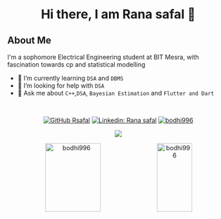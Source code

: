 <h1 align="center"> Hi there, I am Rana safal 👋</h1>

<h2 align="left">About Me</h2>

I'm a sophomore Electrical Engineering student at BIT Mesra, with fascination towards cp and statistical modelling
<!-- 🔭 I’m currently working on DSA.-->
- 🌱 I’m currently learning ```DSA``` and ```DBMS```
- 🤔 I’m looking for help with ```DSA```
- 💬 Ask me about ```C++```,```DSA```, ```Bayesian Estimation``` and ```Flutter and Dart```
<br/>



<div align="center">
 
[![GitHub Rsafal](https://img.shields.io/github/followers/Rsafal?label=follow&style=social)](https://github.com/Rsafal/Rsafal/tree/main)
[![Linkedin: Rana safal](https://img.shields.io/badge/-Rana%20Safal-blue?style=flat-square&logo=Linkedin&logoColor=white&link=https://www.linkedin.com/in/saransh-cpp/)](https://www.https://www.linkedin.com/in/rana-safal/)
[<img src="https://komarev.com/ghpvc/?username=bodhi996" alt="bodhi996" />](https://github.com/bodhi996)

</div>
  
<p align="center"><img src="https://github-readme-stats.vercel.app/api?username=Rsafal&count_private=true&show_icons=true&include_all_commits=true&theme=gruvbox&bg_color=333333"/></p>

<p align="center"> <img align="center" width="50%" height="20%" src="https://github-readme-streak-stats.herokuapp.com/?user=Rsafal&show_icons=true&count_private=true&theme=algolia&title_color=fefffd&text_color=fefffd&locale=en" alt="bodhi996" /> <img align="center" width="40%" height="20%" src="https://github-readme-stats.vercel.app/api/top-langs?username=Rsafal&exclude_repo=NNCars&show_icons=true&theme=algolia&title_color=fefffd&text_color=fefffd&locale=en&layout=compact" alt="bodhi996" />
</p>





<!-- - #### <p align="left"> [<img src="https://komarev.com/ghpvc/?username=Saransh-cpp" alt="Saransh-cpp" />](https://github.com/Saransh-cpp)</p> 
<hr class="dashed" />
<p align="center">
<img align="left" src="https://github-readme-streak-stats.herokuapp.com/?user=bodhi996&theme=algolia" alt="bodhi996" />&nbsp;<img align="center" src="https://github-readme-stats.vercel.app/api/top-langs?username=bodhi996&langs_count=10&layout=compact&theme=algolia" alt="bodhi996" />
<!--
**Saransh-cpp/Saransh-cpp** is a ✨ _special_ ✨ repository because its `README.md` (this file) appears on your GitHub profile.
<img src="https://github-readme-streak-stats.herokuapp.com/?user=Saransh-cpp&show_icons=true&locale=en&layout=compact&theme=gruvbox&bg_color=333333" alt="Saransh's github streak" width="450" /
Here are some ideas to get you started:
- 📫 How to reach me: 
- 👯 I’m looking to collaborate on ...
- 🤔 I’m looking for help with ...
- 💬 Ask me about ...
-->
